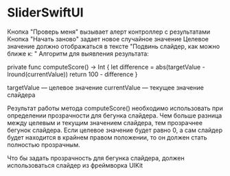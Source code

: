 # SliderSwiftUI

Кнопка "Проверь меня" вызывает алерт контроллер с результатами
Кнопка "Начать заново" задает новое случайное значение
Целевое значение должно отображаться в тексте "Подвинь слайдер, как можно ближе к: "
Алгоритм для выявления результата:

private func computeScore() -> Int {
    let difference = abs(targetValue - lround(currentValue))
    return 100 - difference
}
 

targetValue — целевое значение
currentValue — текущее значение слайдера

Результат работы метода computeScore() необходимо использовать при определении прозрачности для бегунка слайдера. Чем больше разница между целевым и текущим значением слайдера, тем прозрачнее бегунок слайдера. Если целевое значение будет равно 0, а сам слайдер будет находится в крайнем правом положении, то он должен стать полностью прозрачным.

Что бы задать прозрачность для бегунка слайдера, должен использоваться слайдер из фреймворка UIKit
